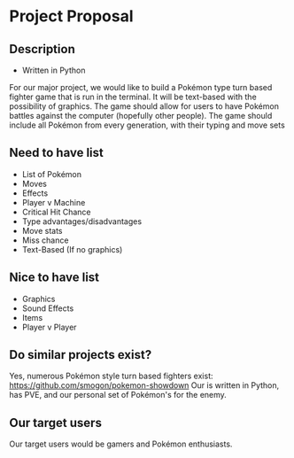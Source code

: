 # Project Proposal
## Description
- Written in Python

For our major project, we would like to build a Pokémon type turn based fighter game 
that is run in the terminal.
It will be text-based with the possibility of graphics. 
The game should allow for users to have Pokémon battles against the computer (hopefully other people). 
The game should include all Pokémon from every generation, with their typing and move sets
## Need to have list
- List of Pokémon
- Moves
- Effects
- Player v Machine
- Critical Hit Chance
- Type advantages/disadvantages
- Move stats
- Miss chance
- Text-Based (If no graphics)
## Nice to have list
- Graphics
- Sound Effects
- Items
- Player v Player
## Do similar projects exist?
Yes, numerous Pokémon style turn based fighters exist:
https://github.com/smogon/pokemon-showdown
Our is written in Python, has PVE, and our personal set of Pokémon's for the enemy.
## Our target users
Our target users would be gamers and Pokémon enthusiasts. 
